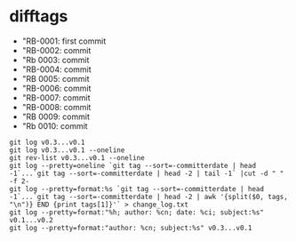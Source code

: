 # difftags

- "RB-0001: first commit
- "RB-0002: commit
- "Rb 0003: commit
- "RB-0004: commit
- "RB 0005: commit
- "RB-0006: commit
- "RB-0007: commit
- "RB-0008: commit
- "RB 0009: commit
- "Rb 0010: commit


```
git log v0.3...v0.1
git log v0.3...v0.1 --oneline
git rev-list v0.3...v0.1 --oneline
git log --pretty=oneline `git tag --sort=-committerdate | head -1`...`git tag --sort=-committerdate | head -2 | tail -1` |cut -d " " -f 2-
git log --pretty=format:%s `git tag --sort=-committerdate | head -1`...`git tag --sort=-committerdate | head -2 | awk '{split($0, tags, "\n")} END {print tags[1]}'` > change_log.txt
git log --pretty=format:"%h; author: %cn; date: %ci; subject:%s" v0.1...v0.2
git log --pretty=format:"author: %cn; subject:%s" v0.3...v0.1
```